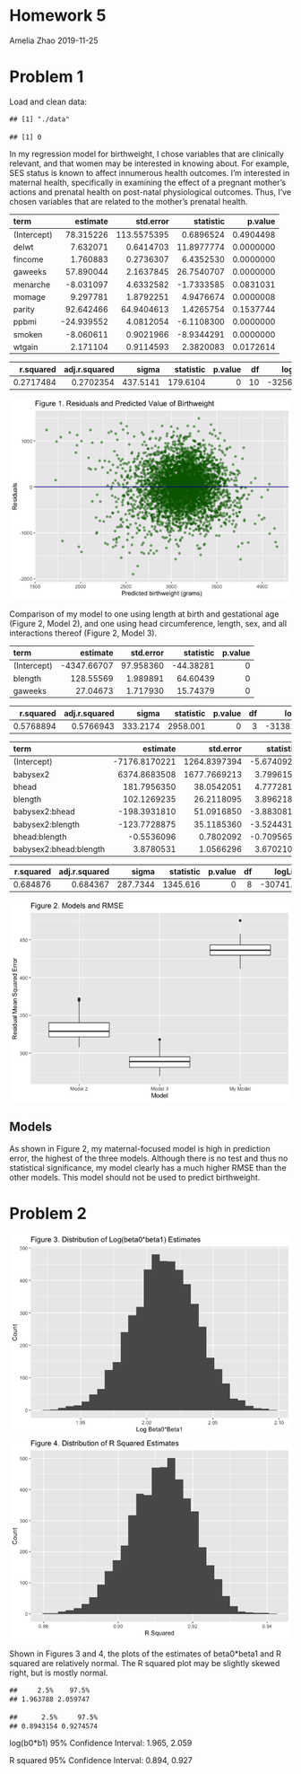Homework 5
================
Amelia Zhao
2019-11-25

# Problem 1

Load and clean data:

    ## [1] "./data"

    ## [1] 0

In my regression model for birthweight, I chose variables that are
clinically relevant, and that women may be interested in knowing about.
For example, SES status is known to affect innumerous health outcomes.
I’m interested in maternal health, specifically in examining the
effect of a pregnant mother’s actions and prenatal health on post-natal
physiological outcomes. Thus, I’ve chosen variables that are related to
the mother’s prenatal health.

| term        |    estimate |   std.error |   statistic |   p.value |
| :---------- | ----------: | ----------: | ----------: | --------: |
| (Intercept) |   78.315226 | 113.5575395 |   0.6896524 | 0.4904498 |
| delwt       |    7.632071 |   0.6414703 |  11.8977774 | 0.0000000 |
| fincome     |    1.760883 |   0.2736307 |   6.4352530 | 0.0000000 |
| gaweeks     |   57.890044 |   2.1637845 |  26.7540707 | 0.0000000 |
| menarche    |  \-8.031097 |   4.6332582 | \-1.7333585 | 0.0831031 |
| momage      |    9.297781 |   1.8792251 |   4.9476674 | 0.0000008 |
| parity      |   92.642466 |  64.9404613 |   1.4265754 | 0.1537744 |
| ppbmi       | \-24.939552 |   4.0812054 | \-6.1108300 | 0.0000000 |
| smoken      |  \-8.060611 |   0.9021966 | \-8.9344291 | 0.0000000 |
| wtgain      |    2.171104 |   0.9114593 |   2.3820083 | 0.0172614 |

| r.squared | adj.r.squared |    sigma | statistic | p.value | df |    logLik |     AIC |      BIC |  deviance | df.residual |
| --------: | ------------: | -------: | --------: | ------: | -: | --------: | ------: | -------: | --------: | ----------: |
| 0.2717484 |     0.2702354 | 437.5141 |  179.6104 |       0 | 10 | \-32560.2 | 65142.4 | 65212.54 | 829225287 |        4332 |

![](p8105_hw6_az2356_files/figure-gfm/unnamed-chunk-2-1.png)<!-- -->

Comparison of my model to one using length at birth and gestational age
(Figure 2, Model 2), and one using head circumference, length, sex, and
all interactions thereof (Figure 2, Model 3).

| term        |     estimate | std.error |  statistic | p.value |
| :---------- | -----------: | --------: | ---------: | ------: |
| (Intercept) | \-4347.66707 | 97.958360 | \-44.38281 |       0 |
| blength     |    128.55569 |  1.989891 |   64.60439 |       0 |
| gaweeks     |     27.04673 |  1.717930 |   15.74379 |       0 |

| r.squared | adj.r.squared |    sigma | statistic | p.value | df |     logLik |      AIC |      BIC |  deviance | df.residual |
| --------: | ------------: | -------: | --------: | ------: | -: | ---------: | -------: | -------: | --------: | ----------: |
| 0.5768894 |     0.5766943 | 333.2174 |  2958.001 |       0 |  3 | \-31381.32 | 62770.64 | 62796.14 | 481775846 |        4339 |

| term                   |       estimate |    std.error |   statistic |   p.value |
| :--------------------- | -------------: | -----------: | ----------: | --------: |
| (Intercept)            | \-7176.8170221 | 1264.8397394 | \-5.6740920 | 0.0000000 |
| babysex2               |   6374.8683508 | 1677.7669213 |   3.7996150 | 0.0001469 |
| bhead                  |    181.7956350 |   38.0542051 |   4.7772811 | 0.0000018 |
| blength                |    102.1269235 |   26.2118095 |   3.8962180 | 0.0000992 |
| babysex2:bhead         |  \-198.3931810 |   51.0916850 | \-3.8830816 | 0.0001047 |
| babysex2:blength       |  \-123.7728875 |   35.1185360 | \-3.5244319 | 0.0004288 |
| bhead:blength          |    \-0.5536096 |    0.7802092 | \-0.7095656 | 0.4780117 |
| babysex2:bhead:blength |      3.8780531 |    1.0566296 |   3.6702106 | 0.0002453 |

| r.squared | adj.r.squared |    sigma | statistic | p.value | df |    logLik |      AIC |      BIC |  deviance | df.residual |
| --------: | ------------: | -------: | --------: | ------: | -: | --------: | -------: | -------: | --------: | ----------: |
|  0.684876 |      0.684367 | 287.7344 |  1345.616 |       0 |  8 | \-30741.6 | 61501.19 | 61558.58 | 358816655 |        4334 |

![](p8105_hw6_az2356_files/figure-gfm/unnamed-chunk-3-1.png)<!-- -->

## Models

As shown in Figure 2, my maternal-focused model is high in prediction
error, the highest of the three models. Although there is no test and
thus no statistical significance, my model clearly has a much higher
RMSE than the other models. This model should not be used to predict
birthweight.

# Problem 2

![](p8105_hw6_az2356_files/figure-gfm/unnamed-chunk-5-1.png)<!-- -->![](p8105_hw6_az2356_files/figure-gfm/unnamed-chunk-5-2.png)<!-- -->

Shown in Figures 3 and 4, the plots of the estimates of beta0\*beta1 and
R squared are relatively normal. The R squared plot may be slightly
skewed right, but is mostly normal.

    ##     2.5%    97.5% 
    ## 1.963788 2.059747

    ##      2.5%     97.5% 
    ## 0.8943154 0.9274574

log(b0\*b1) 95% Confidence Interval: 1.965, 2.059

R squared 95% Confidence Interval: 0.894, 0.927
